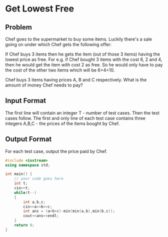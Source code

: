 # Get Lowest Free
## Problem
Chef goes to the supermarket to buy some items. Luckily there's a sale going on under which Chef gets the following offer:

If Chef buys 3 items then he gets the item (out of those 3 items) having the lowest price as free.
For e.g. if Chef bought 3 items with the cost 6, 2 and 4, then he would get the item with cost 2 as free. So he would only have to pay the cost of the other two items which will be 6+4=10.

Chef buys 3 items having prices A, B and C respectively. What is the amount of money Chef needs to pay?

## Input Format
The first line will contain an integer T - number of test cases. Then the test cases follow.
The first and only line of each test case contains three integers A,B,C - the prices of the items bought by Chef.
## Output Format
For each test case, output the price paid by Chef.

```cpp
#include <iostream>
using namespace std;

int main() {
	// your code goes here
	int t;
	cin>>t;
	while(t--)
	{
	    int a,b,c;
	    cin>>a>>b>>c;
	    int ans = (a+b+c)-min(min(a,b),min(b,c));
	    cout<<ans<<endl;
	}
	return 0;
}
```